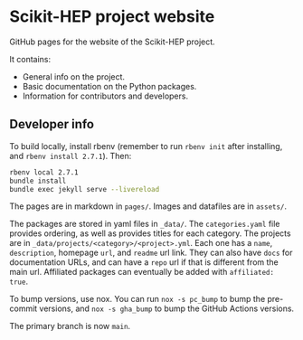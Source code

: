 # Scikit-HEP project website

GitHub pages for the website of the Scikit-HEP project.

It contains:

- General info on the project.
- Basic documentation on the Python packages.
- Information for contributors and developers.

## Developer info

To build locally, install rbenv (remember to run `rbenv init` after installing, and `rbenv install 2.7.1`). Then:

```bash
rbenv local 2.7.1
bundle install
bundle exec jekyll serve --livereload
```

The pages are in markdown in `pages/`. Images and datafiles are in `assets/`.

The packages are stored in yaml files in `_data/`. The `categories.yaml` file provides ordering, as well as provides titles for each category. The projects are in `_data/projects/<category>/<project>.yml`. Each one has a `name`, `description`, homepage `url`, and `readme` url link. They can also have `docs` for documentation URLs, and can have a `repo` url if that is different from the main url. Affiliated packages can eventually be added with `affiliated: true`.

To bump versions, use nox. You can run `nox -s pc_bump` to bump the pre-commit versions, and `nox -s gha_bump` to bump the GitHub Actions versions.

The primary branch is now `main`.
